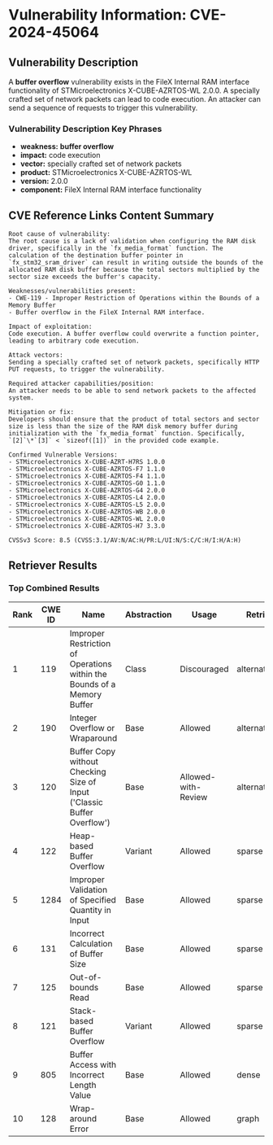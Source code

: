 # Vulnerability Information: CVE-2024-45064

## Vulnerability Description
A **buffer overflow** vulnerability exists in the FileX Internal RAM interface functionality of STMicroelectronics X-CUBE-AZRTOS-WL 2.0.0. A specially crafted set of network packets can lead to code execution. An attacker can send a sequence of requests to trigger this vulnerability.

### Vulnerability Description Key Phrases
- **weakness:** **buffer overflow**
- **impact:** code execution
- **vector:** specially crafted set of network packets
- **product:** STMicroelectronics X-CUBE-AZRTOS-WL
- **version:** 2.0.0
- **component:** FileX Internal RAM interface functionality

## CVE Reference Links Content Summary
```
Root cause of vulnerability:
The root cause is a lack of validation when configuring the RAM disk driver, specifically in the `fx_media_format` function. The calculation of the destination buffer pointer in `fx_stm32_sram_driver` can result in writing outside the bounds of the allocated RAM disk buffer because the total sectors multiplied by the sector size exceeds the buffer's capacity.

Weaknesses/vulnerabilities present:
- CWE-119 - Improper Restriction of Operations within the Bounds of a Memory Buffer
- Buffer overflow in the FileX Internal RAM interface.

Impact of exploitation:
Code execution. A buffer overflow could overwrite a function pointer, leading to arbitrary code execution.

Attack vectors:
Sending a specially crafted set of network packets, specifically HTTP PUT requests, to trigger the vulnerability.

Required attacker capabilities/position:
An attacker needs to be able to send network packets to the affected system.

Mitigation or fix:
Developers should ensure that the product of total sectors and sector size is less than the size of the RAM disk memory buffer during initialization with the `fx_media_format` function. Specifically, `[2]`\*`[3]` < `sizeof([1])` in the provided code example.

Confirmed Vulnerable Versions:
- STMicroelectronics X-CUBE-AZRT-H7RS 1.0.0
- STMicroelectronics X-CUBE-AZRTOS-F7 1.1.0
- STMicroelectronics X-CUBE-AZRTOS-F4 1.1.0
- STMicroelectronics X-CUBE-AZRTOS-G0 1.1.0
- STMicroelectronics X-CUBE-AZRTOS-G4 2.0.0
- STMicroelectronics X-CUBE-AZRTOS-L4 2.0.0
- STMicroelectronics X-CUBE-AZRTOS-L5 2.0.0
- STMicroelectronics X-CUBE-AZRTOS-WB 2.0.0
- STMicroelectronics X-CUBE-AZRTOS-WL 2.0.0
- STMicroelectronics X-CUBE-AZRTOS-H7 3.3.0

CVSSv3 Score: 8.5 (CVSS:3.1/AV:N/AC:H/PR:L/UI:N/S:C/C:H/I:H/A:H)
```

## Retriever Results

### Top Combined Results

| Rank | CWE ID | Name | Abstraction | Usage  | Retrievers | Individual Scores |
|------|--------|------|-------------|-------|------------|-------------------|
| 1 | 119 | Improper Restriction of Operations within the Bounds of a Memory Buffer | Class | Discouraged | alternate_terms | 1.000 |
| 2 | 190 | Integer Overflow or Wraparound | Base | Allowed | alternate_terms | 0.800 |
| 3 | 120 | Buffer Copy without Checking Size of Input ('Classic Buffer Overflow') | Base | Allowed-with-Review | alternate_terms | 0.700 |
| 4 | 122 | Heap-based Buffer Overflow | Variant | Allowed | sparse | 0.277 |
| 5 | 1284 | Improper Validation of Specified Quantity in Input | Base | Allowed | sparse | 0.271 |
| 6 | 131 | Incorrect Calculation of Buffer Size | Base | Allowed | sparse | 0.270 |
| 7 | 125 | Out-of-bounds Read | Base | Allowed | sparse | 0.266 |
| 8 | 121 | Stack-based Buffer Overflow | Variant | Allowed | sparse | 0.266 |
| 9 | 805 | Buffer Access with Incorrect Length Value | Base | Allowed | dense | 0.593 |
| 10 | 128 | Wrap-around Error | Base | Allowed | graph | 0.003 |

